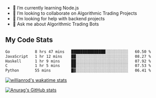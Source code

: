 
- 🌱 I’m currently learning Node.js
- 👯 I’m looking to collaborate on Algorithmic Trading Projects
- 🤔 I’m looking for help with backend projects
- 💬 Ask me about Algorithmic Trading Bots

## My Code Stats

<!--START_SECTION:waka-->

```txt
Go           8 hrs 47 mins   ███████████████░░░░░░░░░░   60.50 %
JavaScript   1 hr 12 mins    ██░░░░░░░░░░░░░░░░░░░░░░░   08.27 %
Haskell      1 hr 9 mins     ██░░░░░░░░░░░░░░░░░░░░░░░   07.92 %
C            1 hr 5 mins     ██░░░░░░░░░░░░░░░░░░░░░░░   07.53 %
Python       55 mins         █▓░░░░░░░░░░░░░░░░░░░░░░░   06.41 %
```

<!--END_SECTION:waka-->

[![willianrod's wakatime stats](https://github-readme-stats.vercel.app/api/wakatime?username=holdandup&layout=compact&theme=react&custom_title=Wakatime%20All%20Time%20Stats&langs_count=8)](https://github.com/anuraghazra/github-readme-stats)

[![Anurag's GitHub stats](https://github-readme-stats.vercel.app/api?username=Kevinbarrero)](https://github.com/anuraghazra/github-readme-stats)




